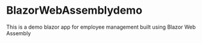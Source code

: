 # BlazorWebAssemblydemo
This is a demo blazor app for employee management  built using Blazor Web Assembly
